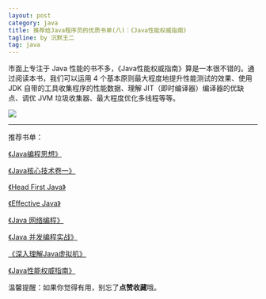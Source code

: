 ```yaml
---
layout: post
category: java
title: 推荐给Java程序员的优质书单(八)：《Java性能权威指南》
tagline: by 沉默王二
tag: java
---
```


市面上专注于 Java 性能的书不多，《Java性能权威指南》算是一本很不错的。通过阅读本书，我们可以运用 4 个基本原则最大程度地提升性能测试的效果、使用 JDK 自带的工具收集程序的性能数据、理解 JIT（即时编译器）编译器的优缺点、调优 JVM 垃圾收集器、最大程度优化多线程等等。

<!--more-->


![](http://www.itwanger.com/assets/images/2019/12/java-xingneng-zhinan-1.png)



---------
推荐书单：

[《Java编程思想》](http://www.itwanger.com/java/2019/10/30/think-java-book-read-jianyi.html)

[《Java核心技术卷一》](http://www.itwanger.com/java/2019/11/14/java-core-advise.html)

[《Head First Java》](http://www.itwanger.com/java/2019/12/04/java-head-first-advise.html)

[《Effective Java》](http://www.itwanger.com/java/2019/12/06/java-effective-advise.html)

[《Java 网络编程》](http://www.itwanger.com/java/2019/12/07/java-wangluo-biancheng-advise.html)

[《Java 并发编程实战》](http://www.itwanger.com/java/2019/12/11/java-bingfa-biancheng-shizhan.html)

[《深入理解Java虚拟机》](http://www.itwanger.com/java/2019/12/11/java-jvm.html)

[《Java性能权威指南》](http://www.itwanger.com/java/2019/12/11/java-xingneng-zhinan.html)


温馨提醒：如果你觉得有用，别忘了**点赞收藏**哦。